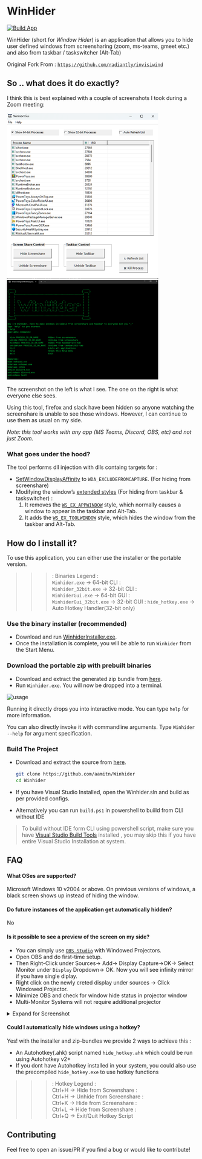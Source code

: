 # WinHider

[![Build App](https://github.com/aamitn/winhider/actions/workflows/build.yml/badge.svg)](https://github.com/aamitn/winhider/actions/workflows/build.yml)

WinHider (short for _Window Hider_) is an application that allows you to hide user defined windows from screensharing (zoom, ms-teams, gmeet etc.) and also from taskbar / taskswitcher (Alt-Tab)

Original Fork From : [`https://github.com/radiantly/invisiwind`](https://github.com/radiantly/invisiwind)

## So .. what does it do exactly?

I think this is best explained with a couple of screenshots I took during a Zoom meeting:

<p float="left">
  <img src="./Misc/ss1.png" width="400" alt="What I see" />
  <img src="./Misc/ss2.png" width="400" alt="What they see" />
</p>

The screenshot on the left is what I see. The one on the right is what everyone else sees.

Using this tool, firefox and slack have been hidden so anyone watching the screenshare is unable to see those windows. However, I can continue to use them as usual on my side.

_Note: this tool works with any app (MS Teams, Discord, OBS, etc) and not just Zoom._

### What goes under the hood? 

The tool performs dll injection with dlls containg targets for :
- [SetWindowDisplayAffinity](https://docs.microsoft.com/en-us/windows/win32/api/winuser/nf-winuser-setwindowdisplayaffinity) to `WDA_EXCLUDEFROMCAPTURE`. (For hiding from screenshare)
- Modifying the window’s [extended styles](https://learn.microsoft.com/en-us/windows/win32/winmsg/extended-window-styles) (For hiding from taskbar & taskswitcher) : 
  1. It removes the [`WS_EX_APPWINDOW`](https://learn.microsoft.com/en-us/previous-versions/dd425531(v=vs.100)) style, which normally causes a window to appear in the taskbar and Alt-Tab.
  2. It adds the [`WS_EX_TOOLWINDOW`](https://learn.microsoft.com/en-us/previous-versions/dd410943(v%3Dvs.100)) style, which hides the window from the taskbar and Alt-Tab.

## How do I install it?

To use this application, you can either use the installer or the portable version.

>>> :
Binaries Legend :  
`Winhider.exe` -> 64-bit CLI  :  
`Winhider_32bit.exe` -> 32-bit CLI  :   
`WinhiderGui.exe` -> 64-bit GUI :  
`WinhiderGui_32bit.exe` -> 32-bit GUI : 
`hide_hotkey.exe` -> Auto Hotkey Handler(32-bit only)
 >>>

### Use the binary installer (recommended)

 - Download and run [WinhiderInstaller.exe](https://github.com/radiantly/Winhider/releases/download/latest/WinhiderInstaller.exe).
 - Once the installation is complete, you will be able to run `Winhider` from the Start Menu.

### Download the portable zip with prebuilt binaries

- Download and extract the generated zip bundle from [here](https://github.com/aamitn/Winhider/releases/download/latest/Winhider.zip).
- Run `Winhider.exe`. You will now be dropped into a terminal.

![usage](./Misc/illustration.gif)

Running it directly drops you into interactive mode. You can type `help` for more information.

You can also directly invoke it with commandline arguments. Type `Winhider --help` for argument specification.

### Build The Project 

- Download and extract the source from [here](https://github.com/aamitn/Winhider).
  ```bash
  git clone https://github.com/aamitn/Winhider
  cd Winhider
  ```
- If you have Visual Studio Installed, open the Winhider.sln and build as per provided configs.

- Alternatively you can run `build.ps1` in powershell to buiild from CLI without IDE
> To build without IDE form CLI using powershell script, make sure you have [Visual Studio Build Tools](https://aka.ms/vs/17/release/vs_BuildTools.exe) installed , you may skip this if you have entire Visual Studio Installation at system. 


## FAQ

#### What OSes are supported?

Microsoft Windows 10 v2004 or above. On previous versions of windows, a black screen shows up instead of hiding the window.

#### Do future instances of the application get automatically hidden?

No

#### Is it possible to see a preview of the screen on my side?
- You can simply use [`OBS Studio`](obsproject.com/download) with Windowed Projectors.
- Open OBS and do first-time setup.
- Then Right-Click under Sources-> Add-> Display Capture->OK-> Select Monitor under `Display` Dropdown-> OK. Now you will see infinity mirror if you have single diplay.
- Right click on the newly creted display under sources -> Click Windowed Projector.
- Minimize OBS and check for window hide status in projector window
- Multi-Monitor Systems will not require additional projector
<details>
<summary>Expand for Screenshot</summary>

![Windowed Projector](./Misc/win-projector.png)

_Tip: you can hide the Projector window from view too._

</details>

#### Could I automatically hide windows using a hotkey?

Yes! with the installer and zip-bundles we provide 2 ways to achieve this : 
- An Autohotkey(.ahk) script named `hide_hotkey.ahk` which could be run using Autohotkey v2+
- If you dont have Autohotkey installed in your system, you could also use the precompiled `hide_hotkey.exe` to use hotkey functions
>>> :
Hotkey Legend :  
Ctrl+H -> Hide from Screenshare :  
Ctrl+H -> Unhide from Screenshare :  
Ctrl+K -> Hide from Screenshare :  
Ctrl+L -> Hide from Screenshare :  
Ctrl+Q -> Exit/Quit Hotkey Script
 >>>

## Contributing

Feel free to open an issue/PR if you find a bug or would like to contribute!

